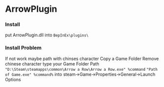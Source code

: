 # ArrowPlugin

### Install
put ArrowPlugin.dll into `BepInEx\plugins\`
### Install Problem
If not work maybe path with chinses character 
Copy a Game Folder Remove chinese character type your Game Folder Path 
`"D:\Steam\steamapps\common\Arrow a Row\Arrow a Row.exe" %command`
`"Path of Game.exe" %command%` into steam->Game->Properties->General->Launch Options